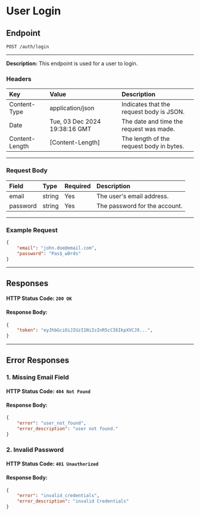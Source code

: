 # User Login
## Endpoint
```
POST /auth/login
```
---
**Description:** This endpoint is used for a user to login.
### Headers
| Key             | Value                         | Description                               |
| :-------------- | :---------------------------- | :-----------------------------------------|
| Content-Type    | application/json              | Indicates that the request body is JSON.  |
| Date            | Tue, 03 Dec 2024 19:38:16 GMT | The date and time the request was made.   |
| Content-Length  | [Content-Length]              | The length of the request body in bytes.  |
---
### Request Body
| Field     | Type    | Required  | Description                    |
|:----------|:--------|:----------|:-------------------------------|
| email     | string  | Yes       | The user's email address.      |
| password  | string  | Yes       | The password for the account.  |
---
### Example Request
```json
{
    "email": "john.doe@email.com",
    "password": "Pas$_w0rds"
}
```
---
## Responses
#### HTTP Status Code: `200 OK`
#### Response Body:
```json
{
    "token": "eyJhbGciOiJIUzI1NiIsInR5cCI6IkpXVCJ9...",
}
```
---
## Error Responses
### 1. Missing Email Field
#### HTTP Status Code: `404 Not Found`
#### Response Body:
```json
{
    "error": "user_not_found",
    "error_description": "user not found."
}
```

### 2. Invalid Password
#### HTTP Status Code: `401 Unauthorized`
#### Response Body:
```json
{
    "error": "invalid_credentials",
    "error_description": "invalid Credentials"
}
```